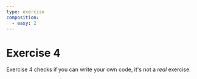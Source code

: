 ```yaml
---
type: exercise
composition:
  - easy: 2
---
```


# Exercise 4

Exercise 4 checks if you can write your own code, it's not a _real_ exercise.
